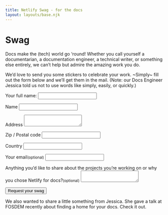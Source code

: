 ```yaml
---
title: Netlify Swag - for the docs
layout: layouts/base.njk
---
```


# Swag

Docs make the (tech) world go ‘round! Whether you call yourself a documentarian, a documentation engineer, a technical writer, or something else entirely, we can’t help but admire the amazing work you do.

We’d love to send you some stickers to celebrate your work. ~Simply~ fill out the form below and we’ll get them in the mail. (Note: our Docs Engineer Jessica told us not to use words like simply, easily, or quickly.)


<form name="swag-for-docs" netlify-honeypot="full-name" action="/thanks" netlify>
  <p class="honey">
    <label>Your full name: <input name="full-name"></label>
  </p>
  <p>
    <label for="name">Name</label>
    <input type="text" name="name" id="name">
  </p>
  <p>
    <label for="address">Address</label>
    <textarea name="address" id="address"></textarea>
  </p>
  <p>
    <label for="zip">Zip / Postal code</label>
    <input type="text" name="zip" id="zip">
  </p>
  <p>
    <label for="country">Country</label>
    <input type="text" name="country" id="country">
  </p>
  <p>
    <label for="email">Your email<small>(optional)</small></label>
    <input type="email" name="email" id="email">
  </p>
  <p>
    <label for="comment">Anything you’d like to share about the projects you’re working on or why you chose Netlify for docs?<small>(optional)</small></label>
    <textarea name="comment" id="comment"></textarea>
  </p>
  <p>
    <button type="submit" class="btn">Request your swag</button>
  </p>
</form>


We also wanted to share a little something from Jessica. She gave a talk at FOSDEM recently about finding a home for your docs. Check it out.



